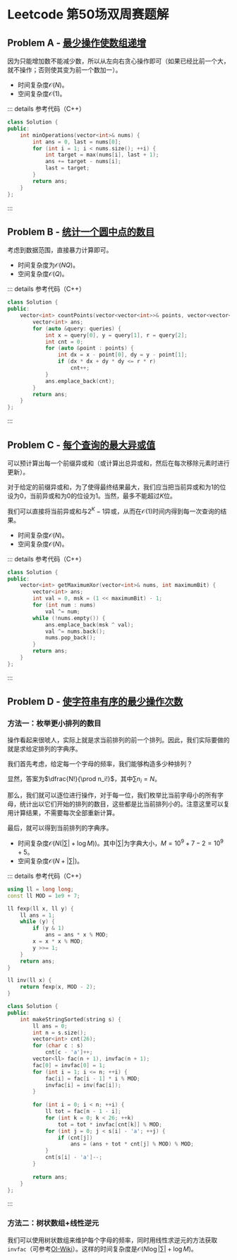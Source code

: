 # Leetcode 第50场双周赛题解

## Problem A - [最少操作使数组递增](https://leetcode.cn/problems/minimum-operations-to-make-the-array-increasing/)

因为只能增加数不能减少数，所以从左向右贪心操作即可（如果已经比前一个大，就不操作；否则使其变为前一个数加一）。

- 时间复杂度$\mathcal{O}(N)$。
- 空间复杂度$\mathcal{O}(1)$。

::: details 参考代码（C++）

```cpp
class Solution {
public:
    int minOperations(vector<int>& nums) {
        int ans = 0, last = nums[0];
        for (int i = 1; i < nums.size(); ++i) {
            int target = max(nums[i], last + 1);
            ans += target - nums[i];
            last = target;
        }
        return ans;
    }
};
```

:::

## Problem B - [统计一个圆中点的数目](https://leetcode.cn/problems/queries-on-number-of-points-inside-a-circle/)

考虑到数据范围，直接暴力计算即可。

- 时间复杂度为$\mathcal{O}(NQ)$。
- 空间复杂度$\mathcal{O}(Q)$。

::: details 参考代码（C++）

```cpp
class Solution {
public:
    vector<int> countPoints(vector<vector<int>>& points, vector<vector<int>>& queries) {
        vector<int> ans;
        for (auto &query: queries) {
            int x = query[0], y = query[1], r = query[2];
            int cnt = 0;
            for (auto &point : points) {
                int dx = x - point[0], dy = y - point[1];
                if (dx * dx + dy * dy <= r * r)
                    cnt++;
            }
            ans.emplace_back(cnt);
        }
        return ans;
    }
};
```

:::

## Problem C - [每个查询的最大异或值](https://leetcode.cn/problems/maximum-xor-for-each-query/)

可以预计算出每一个前缀异或和（或计算出总异或和，然后在每次移除元素时进行更新）。

对于给定的前缀异或和，为了使得最终结果最大，我们应当把当前异或和为$1$的位设为$0$，当前异或和为$0$的位设为$1$。当然，最多不能超过$K$位。

我们可以直接将当前异或和与$2^K-1$异或，从而在$\mathcal{O}(1)$时间内得到每一次查询的结果。

- 时间复杂度$\mathcal{O}(N)$。
- 空间复杂度$\mathcal{O}(N)$。

::: details 参考代码（C++）

```cpp
class Solution {
public:
    vector<int> getMaximumXor(vector<int>& nums, int maximumBit) {
        vector<int> ans;
        int val = 0, msk = (1 << maximumBit) - 1;
        for (int num : nums)
            val ^= num;
        while (!nums.empty()) {
            ans.emplace_back(msk ^ val);
            val ^= nums.back();
            nums.pop_back();
        }
        return ans;
    }
};
```

:::

## Problem D - [使字符串有序的最少操作次数](https://leetcode.cn/problems/minimum-number-of-operations-to-make-string-sorted/)

### 方法一：枚举更小排列的数目

操作看起来很唬人，实际上就是求当前排列的前一个排列。因此，我们实际要做的就是求给定排列的字典序。

我们首先考虑，给定每一个字母的频率，我们能够构造多少种排列？

显然，答案为$\dfrac{N!}{\prod n_i!}$，其中$\sum n_i=N$。

那么，我们就可以逐位进行操作，对于每一位，我们枚举比当前字母小的所有字母，统计出以它们开始的排列的数目，这些都是比当前排列小的。注意这里可以复用计算结果，不需要每次全部重新计算。

最后，就可以得到当前排列的字典序。

- 时间复杂度$\mathcal{O}(N(|\sum|+\log M))$。其中$|\sum|$为字典大小，$M=10^9+7-2=10^9+5$。
- 空间复杂度$\mathcal{O}(N+|\sum|)$。

::: details 参考代码（C++）

```cpp
using ll = long long;
const ll MOD = 1e9 + 7;

ll fexp(ll x, ll y) {
    ll ans = 1;
    while (y) {
        if (y & 1)
            ans = ans * x % MOD;
        x = x * x % MOD;
        y >>= 1;
    }
    return ans;
}

ll inv(ll x) {
    return fexp(x, MOD - 2);
}

class Solution {
public:
    int makeStringSorted(string s) {
        ll ans = 0;
        int n = s.size();
        vector<int> cnt(26);
        for (char c : s)
            cnt[c - 'a']++;
        vector<ll> fac(n + 1), invfac(n + 1);
        fac[0] = invfac[0] = 1;
        for (int i = 1; i <= n; ++i) {
            fac[i] = fac[i - 1] * i % MOD;
            invfac[i] = inv(fac[i]);
        }
        
        for (int i = 0; i < n; ++i) {
            ll tot = fac[n - 1 - i];
            for (int k = 0; k < 26; ++k)
                tot = tot * invfac[cnt[k]] % MOD;
            for (int j = 0; j < s[i] - 'a'; ++j) {
                if (cnt[j])
                    ans = (ans + tot * cnt[j] % MOD) % MOD;
            }
            cnt[s[i] - 'a']--;
        }
        
        return ans;
    }
};
```

:::

### 方法二：树状数组+线性逆元

我们可以使用树状数组来维护每个字母的频率，同时用线性求逆元的方法获取`invfac`（可参考[OI-Wiki](https://oi-wiki.org/math/inverse/#n)）。这样的时间复杂度是$\mathcal{O}(N\log|\sum|+\log M)$。

<Utterances />
